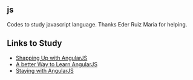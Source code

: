 ## js


Codes to study javascript language. Thanks Eder Ruiz Maria for helping.

## Links to Study

 - [Shapping Up with AngularJS](http://campus.codeschool.com/courses/shaping-up-with-angular-js/intro?gclid=CjwKEAjwmZWvBRCCqrDK_8atgBUSJACnib3lvimez020TEovIZQye0coCoZzSHYdyW7Li-usDA7thxoCpPrw_wcB)
 - [A better Way to Learn AngularJS](https://thinkster.io/a-better-way-to-learn-angularjs/)
 - [Staying with AngularJS](http://campus.codeschool.com/courses/staying-sharp-with-angular-js/contents)
